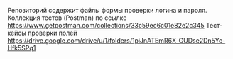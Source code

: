 Репозиторий содержит файлы формы проверки логина и пароля.
Коллекция тестов (Postman) по ссылке https://www.getpostman.com/collections/33c59ec6c01e82e2c345
Тест-кейсы проверки полей https://drive.google.com/drive/u/1/folders/1piJnATEmR6X_GUDse2Dn5Yc-Hfk5SPq1
